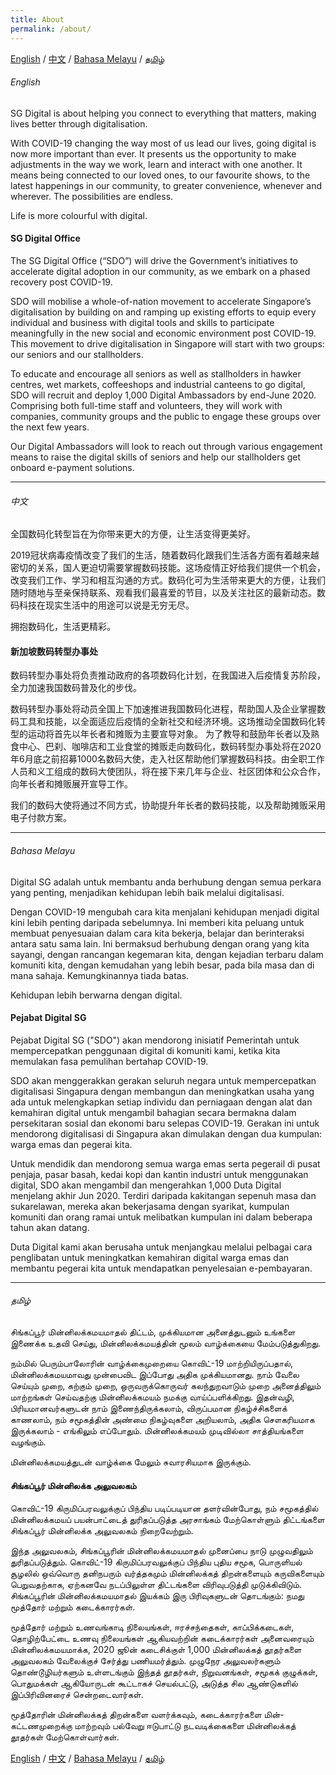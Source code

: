 ```yaml
---
title: About
permalink: /about/
---
```


[English](#english) / [中文](#中文) / [Bahasa Melayu](#bahasa-melayu) / [தமிழ்](#தமிழ்)

###### English
SG Digital is about helping you connect to everything that matters, making lives better through digitalisation.

With COVID-19 changing the way most of us lead our lives, going digital is now more important than ever. It presents us the opportunity to make adjustments in the way we work, learn and interact with one another. It means being connected to our loved ones, to our favourite shows, to the latest happenings in our community, to greater convenience, whenever and wherever. The possibilities are endless.

Life is more colourful with digital.

#### SG Digital Office<br>
The SG Digital Office (“SDO”) will drive the Government’s initiatives to accelerate digital adoption in our community, as we embark on a phased recovery post COVID-19.

SDO will mobilise a whole-of-nation movement to accelerate Singapore’s digitalisation by building on and ramping up existing efforts to equip every individual and business with digital tools and skills to participate meaningfully in the new social and economic environment post COVID-19. This movement to drive digitalisation in Singapore will start with two groups: our seniors and our stallholders.

To educate and encourage all seniors as well as stallholders in hawker centres, wet markets, coffeeshops and industrial canteens to go digital, SDO will recruit and deploy 1,000 Digital Ambassadors by end-June 2020. Comprising both full-time staff and volunteers, they will work with companies, community groups and the public to engage these groups over the next few years. 
 
Our Digital Ambassadors will look to reach out through various engagement means to raise the digital skills of seniors and help our stallholders get onboard e-payment solutions.

<hr>

###### 中文
全国数码化转型旨在为你带来更大的方便，让生活变得更美好。

2019冠状病毒疫情改变了我们的生活，随着数码化跟我们生活各方面有着越来越密切的关系，国人更迫切需要掌握数码技能。这场疫情正好给我们提供一个机会，改变我们工作、学习和相互沟通的方式。数码化可为生活带来更大的方便，让我们随时随地与至亲保持联系、观看我们最喜爱的节目，以及关注社区的最新动态。数码科技在现实生活中的用途可以说是无穷无尽。

拥抱数码化，生活更精彩。

#### 新加坡数码转型办事处
数码转型办事处将负责推动政府的各项数码化计划，在我国进入后疫情复苏阶段，全力加速我国数码普及化的步伐。

数码转型办事处将动员全国上下加速推进我国数码化进程，帮助国人及企业掌握数码工具和技能，以全面适应后疫情的全新社交和经济环境。这场推动全国数码化转型的运动将首先以年长者和摊贩为主要宣导对象。
为了教导和鼓励年长者以及熟食中心、巴刹、咖啡店和工业食堂的摊贩走向数码化，数码转型办事处将在2020年6月底之前招募1000名数码大使，走入社区帮助他们掌握数码科技。由全职工作人员和义工组成的数码大使团队，将在接下来几年与企业、社区团体和公众合作，向年长者和摊贩展开宣导工作。

我们的数码大使将通过不同方式，协助提升年长者的数码技能，以及帮助摊贩采用电子付款方案。

<hr>

###### Bahasa Melayu
Digital SG adalah untuk membantu anda berhubung dengan semua perkara yang penting, menjadikan kehidupan lebih baik melalui digitalisasi.

Dengan COVID-19 mengubah cara  kita menjalani kehidupan  menjadi digital kini lebih penting daripada sebelumnya. Ini memberi kita peluang untuk membuat penyesuaian dalam cara kita bekerja, belajar dan berinteraksi antara satu sama lain. Ini bermaksud berhubung dengan orang yang kita sayangi, dengan rancangan kegemaran kita, dengan kejadian terbaru dalam komuniti kita, dengan kemudahan yang lebih besar, pada bila masa dan di mana sahaja. Kemungkinannya tiada batas.

Kehidupan lebih berwarna dengan digital.

#### Pejabat Digital SG

Pejabat Digital SG ("SDO") akan mendorong inisiatif Pemerintah untuk mempercepatkan penggunaan digital di komuniti kami, ketika kita memulakan fasa pemulihan bertahap COVID-19.

SDO akan menggerakkan gerakan seluruh negara untuk mempercepatkan digitalisasi Singapura dengan membangun dan meningkatkan usaha yang ada untuk melengkapkan setiap individu dan perniagaan dengan alat dan kemahiran digital untuk mengambil bahagian secara bermakna dalam persekitaran sosial dan ekonomi baru selepas COVID-19. Gerakan ini untuk mendorong digitalisasi di Singapura akan dimulakan dengan dua kumpulan: warga emas dan pegerai kita.

Untuk mendidik dan mendorong semua warga emas serta pegerail di pusat penjaja, pasar basah, kedai kopi dan kantin industri untuk menggunakan digital, SDO akan mengambil dan mengerahkan 1,000 Duta Digital menjelang akhir Jun 2020. Terdiri daripada kakitangan sepenuh masa dan sukarelawan, mereka akan bekerjasama dengan syarikat, kumpulan komuniti dan orang ramai untuk melibatkan kumpulan ini dalam beberapa tahun akan datang.

Duta Digital kami akan berusaha untuk menjangkau melalui pelbagai cara penglibatan untuk meningkatkan kemahiran digital warga emas dan membantu pegerai kita untuk mendapatkan penyelesaian e-pembayaran.

<hr>

###### தமிழ்
சிங்கப்பூர் மின்னிலக்கமயமாதல் திட்டம், முக்கியமான அனைத்துடனும் உங்களை இணைக்க உதவி செய்து, மின்னிலக்கமயத்தின் மூலம் வாழ்க்கையை மேம்படுத்துகிறது.

நம்மில் பெரும்பாலோரின் வாழ்க்கைமுறையை கொவிட்-19 மாற்றியிருப்பதால், மின்னிலக்கமயமாவது முன்பைவிட இப்போது அதிக முக்கியமானது. நாம் வேலை செய்யும் முறை, கற்கும் முறை, ஒருவருக்கொருவர் கலந்துறவாடும் முறை அனைத்திலும் மாற்றங்கள் செய்வதற்கு மின்னிலக்கமயம் நமக்கு வாய்ப்பளிக்கிறது. இதன்வழி, பிரியமானவர்களுடன் நாம் இணைந்திருக்கலாம், விருப்பமான நிகழ்ச்சிகளைக் காணலாம், நம் சமூகத்தின் அண்மை நிகழ்வுகளை அறியலாம், அதிக சௌகரியமாக இருக்கலாம் - எங்கிலும் எப்போதும். மின்னிலக்கமயம் முடிவில்லா சாத்தியங்களை வழங்கும்.

மின்னிலக்கமயத்துடன் வாழ்க்கை மேலும் சுவாரசியமாக இருக்கும்.

#### சிங்கப்பூர் மின்னிலக்க அலுவலகம் 

கொவிட்-19 கிருமிப்பரவலுக்குப் பிந்திய படிப்படியான தளர்வின்போது, நம் சமூகத்தில் மின்னிலக்கமயப் பயன்பாட்டைத் துரிதப்படுத்த அரசாங்கம் மேற்கொள்ளும் திட்டங்களை சிங்கப்பூர் மின்னிலக்க அலுவலகம் நிறைவேற்றும்.

இந்த அலுவலகம், சிங்கப்பூரின் மின்னிலக்கமயமாதல் முனைப்பை நாடு முழுவதிலும் துரிதப்படுத்தும். கொவிட்-19 கிருமிப்பரவலுக்குப் பிந்திய புதிய சமூக, பொருளியல் சூழலில் ஒவ்வொரு தனிநபரும் வர்த்தகமும் மின்னிலக்கத் திறன்களையும் கருவிகளையும் பெறுவதற்காக, ஏற்கனவே நடப்பிலுள்ள திட்டங்களை விரிவுபடுத்தி முடுக்கிவிடும். சிங்கப்பூரின் மின்னிலக்கமயமாதல் இயக்கம் இரு பிரிவுகளுடன் தொடங்கும்: நமது மூத்தோர் மற்றும் கடைக்காரர்கள்.

மூத்தோர் மற்றும் உணவங்காடி நிலையங்கள், ஈரச்சந்தைகள், காப்பிக்கடைகள், தொழிற்பேட்டை உணவு நிலையங்கள் ஆகியவற்றின் கடைக்காரர்கள் அனைவரையும் மின்னிலக்கமயமாக்க, 2020 ஜூன் கடைசிக்குள் 1,000 மின்னிலக்கத் தூதர்களை அலுவலகம் வேலைக்குச் சேர்த்து பணியமர்த்தும். முழுநேர அலுவலர்களும் தொண்டூழியர்களும் உள்ளடங்கும் இந்தத் தூதர்கள், நிறுவனங்கள், சமூகக் குழுக்கள், பொதுமக்கள் ஆகியோருடன் கூட்டாகச் செயல்பட்டு, அடுத்த சில ஆண்டுகளில் இப்பிரிவினரைச் சென்றடைவார்கள்.

மூத்தோரின் மின்னிலக்கத் திறன்களை வளர்க்கவும், கடைக்காரர்களை மின்-கட்டணமுறைக்கு மாற்றவும் பல்வேறு ஈடுபாட்டு நடவடிக்கைகளை மின்னிலக்கத் தூதர்கள் மேற்கொள்வார்கள்.

[English](#sg-digital-office) / [中文](#新加坡数码转型办事处) / [Bahasa Melayu](#pejabat-digital-sg) / [தமிழ்](#சிங்கப்பூர்-மின்னிலக்க-அலுவலகம்)
